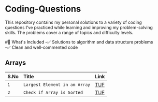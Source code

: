 # Coding-Questions
This repository contains my personal solutions to a variety of coding questions I've practiced while learning and improving my problem-solving skills. The problems cover a range of topics and difficulty levels.

#📌 What's Included
-✅ Solutions to algorithm and data structure problems
-✅ Clean and well-commented code

## Arrays

| S.No | Title     | Link                       |
| :-------- | :------- | :-------------------------------- |
| `1`      | `Largest Element in an Array` | [TUF](https://takeuforward.org/plus/dsa/problems/largest-element) |
| `2`      | `Check if Array is Sorted` | [TUF](https://takeuforward.org/plus/dsa/problems/check-if-the-array-is-sorted-ii) |
